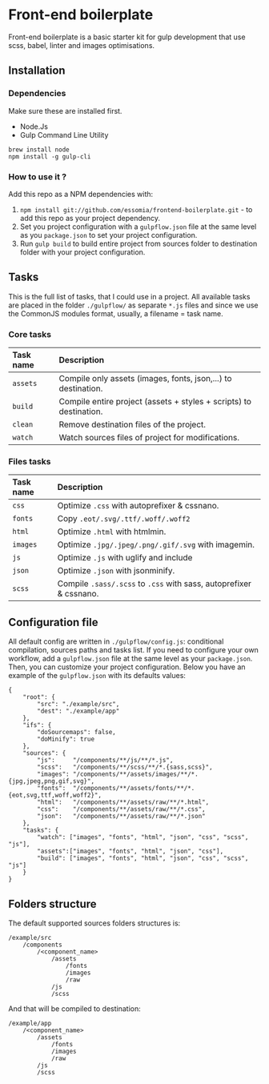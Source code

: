 # Front-end boilerplate

Front-end boilerplate is a basic starter kit for gulp development that use scss, babel, linter and images optimisations.

## Installation

### Dependencies

Make sure these are installed first.

- Node.Js
- Gulp Command Line Utility

```
brew install node
npm install -g gulp-cli
```

### How to use it ?

Add this repo as a NPM dependencies with:

1. `npm install git://github.com/essomia/frontend-boilerplate.git` - to add this repo as your project dependency.
2. Set you project configuration with a `gulpflow.json` file at the same level as you `package.json` to set your project configuration.
3. Run `gulp build` to build entire project from sources folder to destination folder with your project configuration.

## Tasks

This is the full list of tasks, that I could use in a project. All available tasks are placed in the folder `./gulpflow/` as separate `*.js` files and since we use the CommonJS modules format, usually, a filename = task name.

### Core tasks

| Task name | Description                                                        |
| :-------- | :----------------------------------------------------------------- |
| `assets`  | Compile only assets (images, fonts, json,...) to destination.      |
| `build`   | Compile entire project (assets + styles + scripts) to destination. |
| `clean`   | Remove destination files of the project.                           |
| `watch`   | Watch sources files of project for modifications.                  |

### Files tasks

| Task name | Description                                                        |
| :-------- | :----------------------------------------------------------------- |
| `css`     | Optimize `.css` with autoprefixer & cssnano.                       |
| `fonts`   | Copy `.eot/.svg/.ttf/.woff/.woff2`                                 |
| `html`    | Optimize `.html` with htmlmin.                                     |
| `images`  | Optimize `.jpg/.jpeg/.png/.gif/.svg` with imagemin.                |
| `js`      | Optimize `.js` with uglify and include                             |
| `json`    | Optimize `.json` with jsonminify.                                  |
| `scss`    | Compile `.sass/.scss` to `.css` with sass, autoprefixer & cssnano. |

## Configuration file

All default config are written in `./gulpflow/config.js`: conditional compilation, sources paths and tasks list. If you need to configure your own workflow, add a `gulpflow.json` file at the same level as your `package.json`. Then, you can customize your project configuration. Below you have an example of the `gulpflow.json` with its defaults values:

```
{
    "root": {
        "src": "./example/src",
        "dest": "./example/app"
    },
    "ifs": {
        "doSourcemaps": false,
        "doMinify": true
    },
    "sources": {
        "js":     "/components/**/js/**/*.js",
        "scss":   "/components/**/scss/**/*.{sass,scss}",
        "images": "/components/**/assets/images/**/*.{jpg,jpeg,png,gif,svg}",
        "fonts":  "/components/**/assets/fonts/**/*.{eot,svg,ttf,woff,woff2}",
        "html":   "/components/**/assets/raw/**/*.html",
        "css":    "/components/**/assets/raw/**/*.css",
        "json":   "/components/**/assets/raw/**/*.json"
    },
    "tasks": {
        "watch": ["images", "fonts", "html", "json", "css", "scss", "js"],
        "assets":["images", "fonts", "html", "json", "css"],
        "build": ["images", "fonts", "html", "json", "css", "scss", "js"]
    }
}
```

## Folders structure

The default supported sources folders structures is:

```
/example/src
    /components
        /<component_name>
            /assets
                /fonts
                /images
                /raw
            /js
            /scss
```

And that will be compiled to destination:

```
/example/app
    /<component_name>
        /assets
            /fonts
            /images
            /raw
        /js
        /scss
```
